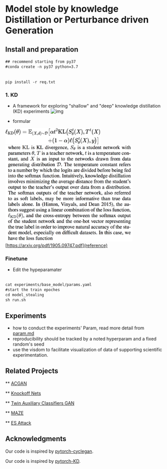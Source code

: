 # Model stole by knowledge Distillation or Perturbance driven Generation 

## Install and preparation 
```
## recommend starting from py37
#conda create -n py37 python=3.7 


pip install -r req.txt
```


### 1. KD
*  A framework for exploring "shallow" and "deep" knowledge distillation (KD) experiments
![img](https://intellabs.github.io/distiller/imgs/knowledge_distillation.png)

* formular 

[<img src="./papers/kd/kd_loss_func.png" width="300" height="50" />]()
[<img src="./papers/kd/kd_loss_func_text.png" width="400" height="35%" />]()
[https://arxiv.org/pdf/1905.09747.pdf](reference)
### Finetune

*  Edit the hypeparamater
 
```

cat experiments/base_model/params.yaml  
#start the train epoches 
cd model_stealing
sh run.sh 

```















## Experiments
* how to conduct the experiments' Param, read more detail from [param.md](./param.md)
* reproducibility should be tracked by a noted hyperparam and a fixed random's seed  
* use the visdom to facilitate visualization of data of supporting scientific experimentation. 




## Related Projects
** [ACGAN](https://arxiv.org/abs/1610.09585)

** [Knockoff Nets](https://openaccess.thecvf.com/content_CVPR_2019/papers/Orekondy_Knockoff_Nets_Stealing_Functionality_of_Black-Box_Models_CVPR_2019_paper.pdf) 

** [Twin Auxiliary Classifiers GAN](https://papers.nips.cc/paper/2019/file/4ea06fbc83cdd0a06020c35d50e1e89a-Paper.pdf)

** [MAZE](https://arxiv.org/pdf/2005.03161.pdf) 

** [ES Attack](https://arxiv.org/abs/2009.09560) 





## Acknowledgments


Our code is inspired by [pytorch-cyclegan](https://github.com/junyanz/pytorch-CycleGAN-and-pix2pix).
 

Our code is inspired by [pytorch-KD](https://github.com/peterliht/knowledge-distillation-pytorch).




